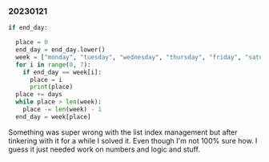 ### 20230121

```python
if end_day:

  place = 0
  end_day = end_day.lower()
  week = ["monday", "tuesday", "wednesday", "thursday", "friday", "saturday", "sunday"]
  for i in range(0, 7):
    if end_day == week[i]:
      place = i
      print(place)
  place += days
  while place > len(week):
    place -= len(week) - 1
  end_day = week[place]
```

Something was super wrong with the list index management but after tinkering with it for a while I solved it. Even though I'm not 100% sure how. I guess it just needed work on numbers and logic and stuff.

